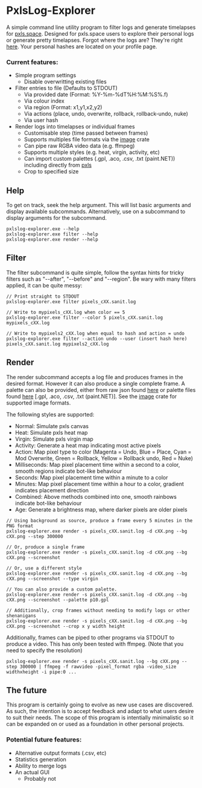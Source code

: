 # PxlsLog-Explorer
A simple command line utility program to filter logs and generate timelapses for [pxls.space](https://pxls.space/).
Designed for pxls.space users to explore their personal logs or generate pretty timelapses.
Forgot where the logs are? They're right [here](https://pxls.space/x/logs/). Your personal hashes are located on your profile page.

### Current features:
- Simple program settings
  - Disable overwritting existing files
- Filter entries to file (Defaults to STDOUT)
  - Via provided date (Format: %Y-%m-%dT%H:%M:%S%.f)
  - Via colour index
  - Via region (Format: x1,y1,x2,y2)
  - Via actions (place, undo, overwrite, rollback, rollback-undo, nuke)
  - Via user hash
- Render logs into timelapses or individual frames
  - Customisable step (time passed between frames)
  - Supports multiples file formats via the [image](https://crates.io/crates/image) crate
  - Can pipe raw RGBA video data (e.g. ffmpeg)
  - Supports multiple styles (e.g. heat, virgin, activity, etc)
  - Can import custom palettes (.gpl, .aco, .csv, .txt (paint.NET)) including directly from [pxls](https://pxls.space/info)
  - Crop to specified size

## Help
To get on track, seek the help argument.
This will list basic arguments and display available subcommands.
Alternatively, use on a subcommand to display arguments for the subcommand.

```
pxlslog-explorer.exe --help
pxlslog-explorer.exe filter --help
pxlslog-explorer.exe render --help
```

## Filter
The filter subcommand is quite simple, follow the syntax hints for tricky filters such as "--after", "--before" and "--region".
Be wary with many filters applied, it can be quite messy:

```
// Print straight to STDOUT
pxlslog-explorer.exe filter pixels_cXX.sanit.log

// Write to mypixels_cXX.log when color == 5
pxlslog-explorer.exe filter --color 5 pixels_cXX.sanit.log mypixels_cXX.log

// Write to mypixels2_cXX.log when equal to hash and action = undo
pxlslog-explorer.exe filter --action undo --user (insert hash here) pixels_cXX.sanit.log mypixels2_cXX.log
```

## Render
The render subcommand accepts a log file and produces frames in the desired format. However it can also produce a single complete frame.
A palette can also be provided, either from raw json found [here](https://pxls.space/info) or palette files found [here](https://pxls.space/x/palette) [.gpl, .aco, .csv, .txt (paint.NET)].
See the [image](https://crates.io/crates/image) crate for supported image formats.

The following styles are supported:
- Normal:       Simulate pxls canvas
- Heat:         Simulate pxls heat map 
- Virgin:       Simulate pxls virgin map 
- Activity:     Generate a heat map indicating most active pixels
- Action:       Map pixel type to color (Magenta = Undo, Blue = Place, Cyan = Mod Overwrite, Green = Rollback, Yellow = Rollback undo, Red = Nuke)
- Milliseconds: Map pixel placement time within a second to a color, smooth regions indicate bot-like behaviour
- Seconds:      Map pixel placement time within a minute to a color
- Minutes:      Map pixel placement time within a hour to a color, gradient indicates placement direction
- Combined:     Above methods combined into one, smooth rainbows indicate bot-like behaviour
- Age:          Generate a brightness map, where darker pixels are older pixels

```
// Using background as source, produce a frame every 5 minutes in the PNG format
pxlslog-explorer.exe render -s pixels_cXX.sanit.log -d cXX.png --bg cXX.png --step 300000

// Or, produce a single frame
pxlslog-explorer.exe render -s pixels_cXX.sanit.log -d cXX.png --bg cXX.png --screenshot

// Or, use a different style
pxlslog-explorer.exe render -s pixels_cXX.sanit.log -d cXX.png --bg cXX.png --screenshot --type virgin

// You can also provide a custom palette.
pxlslog-explorer.exe render -s pixels_cXX.sanit.log -d cXX.png --bg cXX.png --screenshot --palette p10.gpl

// Additionally, crop frames without needing to modify logs or other shenanigans
pxlslog-explorer.exe render -s pixels_cXX.sanit.log -d cXX.png --bg cXX.png --screenshot --crop x y width height
```

Additionally, frames can be piped to other programs via STDOUT to produce a video. This has only been tested with ffmpeg.
(Note that you need to specify the resolution)
```
pxlslog-explorer.exe render -s pixels_cXX.sanit.log --bg cXX.png --step 300000 | ffmpeg -f rawvideo -pixel_format rgba -video_size widthxheight -i pipe:0 ...
```

## The future
This program is certainly going to evolve as new use cases are discovered.
As such, the intention is to accept feedback and adapt to what users desire to suit their needs.
The scope of this program is intentially minimalistic so it can be expanded on or used as a foundation in other personal projects.

### Potential future features:
- Alternative output formats (.csv, etc)
- Statistics generation
- Ability to merge logs
- An actual GUI
  - Probably not
